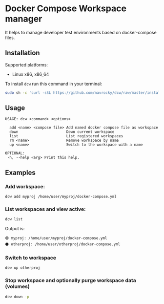 # Docker Compose Workspace manager

It helps to manage developer test environments based on docker-compose files.

## Installation

Supported platforms:

* Linux x86, x86_64

To install `dcw` run this command in your terminal:

```sh
sudo sh -c 'curl -sSL https://github.com/navrocky/dcw/raw/master/install.sh | bash'
```

## Usage 

```
USAGE: dcw <command> <options> 

  add <name> <compose file> Add named docker compose file as workspace 
  down                      Down current workspace 
  list                      List registered workspaces 
  rm <name>                 Remove workspace by name 
  up <name>                 Switch to the workspace with a name 

OPTIONAL:
 -h, --help <arg> Print this help.
```

## Examples

### Add workspace:

```sh
dcw add myproj /home/user/myproj/docker-compose.yml
```

### List workspaces and view active:

```sh
dcw list
```

Output is:
```
🟢 myproj: /home/user/myproj/docker-compose.yml
⚫ otherproj: /home/user/otherproj/docker-compose.yml
```

### Switch to workspace

```sh
dcw up otherproj
```

### Stop workspace and optionally purge workspace data (volumes)

```sh
dcw down -p
```
